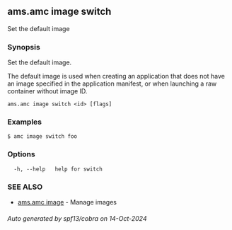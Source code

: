 ## ams.amc image switch

Set the default image

### Synopsis

Set the default image.

The default image is used when creating an application that does not have an image
specified in the application manifest, or when launching a raw container without image ID.


```
ams.amc image switch <id> [flags]
```

### Examples

```
$ amc image switch foo
```

### Options

```
  -h, --help   help for switch
```

### SEE ALSO

* [ams.amc image](ams.amc_image.md)	 - Manage images

###### Auto generated by spf13/cobra on 14-Oct-2024
